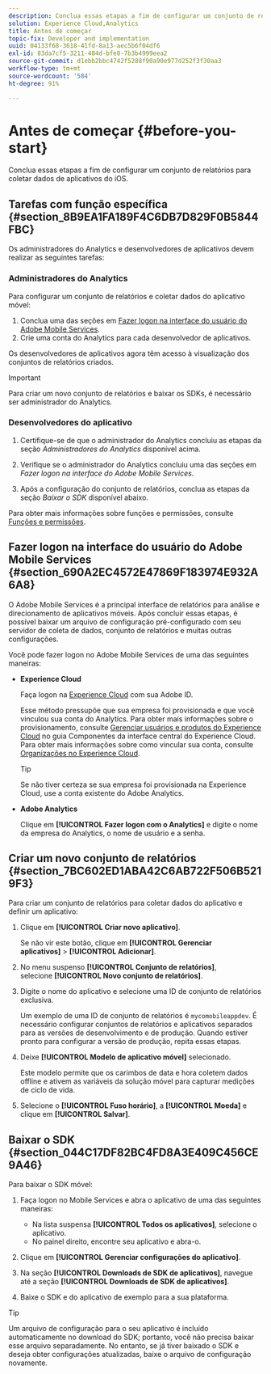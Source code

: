 ```yaml
---
description: Conclua essas etapas a fim de configurar um conjunto de relatórios para coletar dados de aplicativos do iOS.
solution: Experience Cloud,Analytics
title: Antes de começar
topic-fix: Developer and implementation
uuid: 04133f68-3618-41fd-8a13-aec5b6f04df6
exl-id: 83da7cf5-3211-484d-bfe8-7b3b4999eea2
source-git-commit: d1ebb2bbc4742f5288f90a90e977d252f3f30aa3
workflow-type: tm+mt
source-wordcount: '584'
ht-degree: 91%

---
```


# Antes de começar {#before-you-start}

Conclua essas etapas a fim de configurar um conjunto de relatórios para coletar dados de aplicativos do iOS.

## Tarefas com função específica {#section_8B9EA1FA189F4C6DB7D829F0B5844FBC}

Os administradores do Analytics e desenvolvedores de aplicativos devem realizar as seguintes tarefas:

### Administradores do Analytics

Para configurar um conjunto de relatórios e coletar dados do aplicativo móvel:

1. Conclua uma das seções em [Fazer logon na interface do usuário do Adobe Mobile Services](/help/ios/getting-started/getting-started.md).
1. Crie uma conta do Analytics para cada desenvolvedor de aplicativos.

Os desenvolvedores de aplicativos agora têm acesso à visualização dos conjuntos de relatórios criados.

>[!IMPORTANT]
>
>Para criar um novo conjunto de relatórios e baixar os SDKs, é necessário ser administrador do Analytics.

### Desenvolvedores do aplicativo

1. Certifique-se de que o administrador do Analytics concluiu as etapas da seção *Administradores do Analytics* disponível acima.

1. Verifique se o administrador do Analytics concluiu uma das seções em *Fazer logon na interface do Adobe Mobile Services*.
1. Após a configuração do conjunto de relatórios, conclua as etapas da seção *Baixar o SDK* disponível abaixo.

Para obter mais informações sobre funções e permissões, consulte [Funções e permissões](/help/using/gs/c-mob-roles-and-permissions.md).

## Fazer logon na interface do usuário do Adobe Mobile Services   {#section_690A2EC4572E47869F183974E932A6A8}

O Adobe Mobile Services é a principal interface de relatórios para análise e direcionamento de aplicativos móveis. Após concluir essas etapas, é possível baixar um arquivo de configuração pré-configurado com seu servidor de coleta de dados, conjunto de relatórios e muitas outras configurações.

Você pode fazer logon no Adobe Mobile Services de uma das seguintes maneiras:

* **Experience Cloud**

   Faça logon na [Experience Cloud](https://experience.adobe.com) com sua Adobe ID.

   Esse método pressupõe que sua empresa foi provisionada e que você vinculou sua conta do Analytics. Para obter mais informações sobre o provisionamento, consulte [Gerenciar usuários e produtos do Experience Cloud](https://experienceleague.adobe.com/docs/core-services/interface/administration/admin-getting-started.html) no guia Componentes da interface central do Experience Cloud. Para obter mais informações sobre como vincular sua conta, consulte [Organizações no Experience Cloud](https://experienceleague.adobe.com/docs/core-services/interface/administration/organizations.html).

   >[!TIP]
   >
   >Se não tiver certeza se sua empresa foi provisionada na Experience Cloud, use a conta existente do Adobe Analytics.

* **Adobe Analytics**

   Clique em **[!UICONTROL Fazer logon com o Analytics]** e digite o nome da empresa do Analytics, o nome de usuário e a senha.

## Criar um novo conjunto de relatórios {#section_7BC602ED1ABA42C6AB722F506B5219F3}

Para criar um conjunto de relatórios para coletar dados do aplicativo e definir um aplicativo:

1. Clique em **[!UICONTROL Criar novo aplicativo]**.

   Se não vir este botão, clique em **[!UICONTROL Gerenciar aplicativos]** > **[!UICONTROL Adicionar]**.

1. No menu suspenso **[!UICONTROL Conjunto de relatórios]**, selecione **[!UICONTROL Novo conjunto de relatórios]**.

1. Digite o nome do aplicativo e selecione uma ID de conjunto de relatórios exclusiva.

   Um exemplo de uma ID de conjunto de relatórios é `mycomobileappdev`. É necessário configurar conjuntos de relatórios e aplicativos separados para as versões de desenvolvimento e de produção. Quando estiver pronto para configurar a versão de produção, repita essas etapas.
1. Deixe **[!UICONTROL Modelo de aplicativo móvel]** selecionado.

   Este modelo permite que os carimbos de data e hora coletem dados offline e ativem as variáveis da solução móvel para capturar medições de ciclo de vida.

1. Selecione o **[!UICONTROL Fuso horário]**, a **[!UICONTROL Moeda]** e clique em **[!UICONTROL Salvar]**.

## Baixar o SDK {#section_044C17DF82BC4FD8A3E409C456CE9A46}

Para baixar o SDK móvel:

1. Faça logon no Mobile Services e abra o aplicativo de uma das seguintes maneiras:

   * Na lista suspensa **[!UICONTROL Todos os aplicativos]**, selecione o aplicativo.
   * No painel direito, encontre seu aplicativo e abra-o.

1. Clique em **[!UICONTROL Gerenciar configurações do aplicativo]**.
1. Na seção **[!UICONTROL Downloads de SDK de aplicativos]**, navegue até a seção **[!UICONTROL Downloads de SDK de aplicativos]**.

1. Baixe o SDK e do aplicativo de exemplo para a sua plataforma.

>[!TIP]
>
>Um arquivo de configuração para o seu aplicativo é incluído automaticamente no download do SDK; portanto, você não precisa baixar esse arquivo separadamente. No entanto, se já tiver baixado o SDK e deseja obter configurações atualizadas, baixe o arquivo de configuração novamente.
